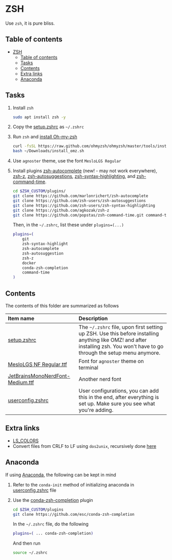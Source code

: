 # ZSH

Use `zsh`, it is pure bliss.

## Table of contents

- [ZSH](#zsh)
    - [Table of contents](#table-of-contents)
    - [Tasks](#tasks)
    - [Contents](#contents)
    - [Extra links](#extra-links)
    - [Anaconda](#anaconda)

## Tasks

1. Install `zsh`

    ```bash
    sudo apt install zsh -y
    ```

2. Copy the [setup.zshrc](./setup.zshrc) as `~/.zshrc`
3. Run `zsh` and [install Oh-my-zsh](https://ohmyz.sh/#install)

    ```bash
    curl -fsSL https://raw.github.com/ohmyzsh/ohmyzsh/master/tools/install.sh > ~/Downloads/install_omz.sh
    bash ~/Downloads/install_omz.sh
    ```

4. Use `agnoster` theme, use the font `MesloLGS Regular`
5. Install plugins [zsh-autocomplete](https://github.com/marlonrichert/zsh-autocomplete) (new! - may not work everywhere), [zsh-z](https://github.com/agkozak/zsh-z), [zsh-autosuggestions](https://github.com/zsh-users/zsh-autosuggestions), [zsh-syntax-highlighting](https://github.com/zsh-users/zsh-syntax-highlighting), and [zsh-command-time](https://github.com/popstas/zsh-command-time).

    ```sh
    cd $ZSH_CUSTOM/plugins/
    git clone https://github.com/marlonrichert/zsh-autocomplete
    git clone https://github.com/zsh-users/zsh-autosuggestions
    git clone https://github.com/zsh-users/zsh-syntax-highlighting
    git clone https://github.com/agkozak/zsh-z
    git clone https://github.com/popstas/zsh-command-time.git command-time
    ```
    
    Then, in the `~/.zshrc`, list these under `plugins=(...)`
    
    ```bash
    plugins=(
        git
        zsh-syntax-highlight
        zsh-autocomplete
        zsh-autosuggestion
        zsh-z
        docker
        conda-zsh-completion
        command-time
    )
    ```

## Contents

The contents of this folder are summarized as follows

| Item name | Description |
| :---- | :---- |
| [setup.zshrc](./setup.zshrc) | The `~/.zshrc` file, upon first setting up ZSH. Use this before installing anything like OMZ! and after installing zsh. You won't have to go through the setup menu anymore. |
| [MesloLGS NF Regular.ttf](./MesloLGS%20NF%20Regular.ttf) | Font for `agnoster` theme on terminal |
| [JetBrainsMonoNerdFont-Medium.ttf](./JetBrainsMonoNerdFont-Medium.ttf) | Another nerd font |
| [userconfig.zshrc](./userconfig.zshrc) | User configurations, you can add this in the end, after everything is set up. Make sure you see what you're adding. |

## Extra links

- [LS_COLORS](https://www.howtogeek.com/307899/how-to-change-the-colors-of-directories-and-files-in-the-ls-command/)
- Convert files from CRLF to LF using `dos2unix`, recursively done [here](https://unix.stackexchange.com/a/279818/456203)

## Anaconda

If using [Anaconda](https://www.anaconda.com/products/individual), the following can be kept in mind

1. Refer to the `conda-init` method of initializing anaconda in [userconfig.zshrc](./userconfig.zshrc) file
2. Use the [conda-zsh-completion](https://github.com/esc/conda-zsh-completion) plugin

    ```bash
    cd $ZSH_CUSTOM/plugins
    git clone https://github.com/esc/conda-zsh-completion
    ```

    In the `~/.zshrc` file, do the following

    ```bash
    plugins=( ... conda-zsh-completion)
    ```

    And then run

    ```bash
    source ~/.zshrc
    ```
